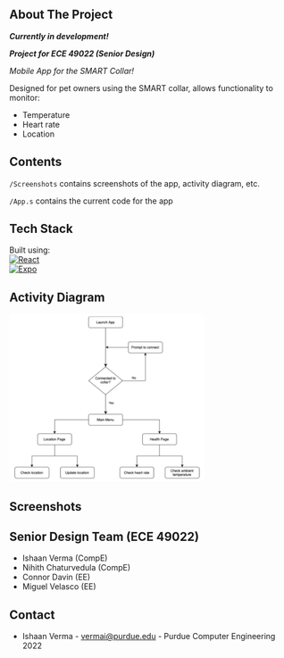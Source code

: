 ## About The Project

***Currently in development!***  

***Project for ECE 49022 (Senior Design)***

*Mobile App for the SMART Collar!*

Designed for pet owners using the SMART collar, allows functionality to monitor:
- Temperature
- Heart rate
- Location


## Contents

`/Screenshots` contains screenshots of the app, activity diagram, etc.

`/App.s` contains the current code for the app

## Tech Stack

Built using:  
[![React][React.js]][React-url]  
[![Expo][Expo.dev]][Expo-url]

## Activity Diagram

<img src="Screenshots/Activity.png" width="350" height="300">


## Screenshots




## Senior Design Team (ECE 49022)

- Ishaan Verma (CompE)
- Nihith Chaturvedula (CompE)
- Connor Davin (EE)
- Miguel Velasco (EE)

## Contact

- Ishaan Verma - vermai@purdue.edu - Purdue Computer Engineering 2022

[React.js]: https://img.shields.io/badge/React_Native-20232A?style=for-the-badge&logo=react&logoColor=61DAFB
[React-url]: https://reactjs.org/
[Expo.dev]: https://img.shields.io/badge/Expo-1B1F23?style=for-the-badge&logo=expo&logoColor=white
[Expo-url]: https://expo.dev/
[Badges-github]: https://github.com/alexandresanlim/Badges4-README.md-Profile